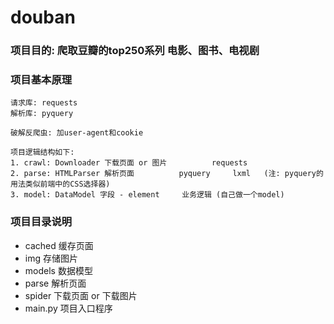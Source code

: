 # douban

### 项目目的:    爬取豆瓣的top250系列 电影、图书、电视剧

### 项目基本原理
    请求库: requests
    解析库: pyquery

    破解反爬虫: 加user-agent和cookie
        
    项目逻辑结构如下:
    1. crawl: Downloader 下载页面 or 图片          requests
    2. parse: HTMLParser 解析页面          pyquery     lxml   (注: pyquery的用法类似前端中的CSS选择器)
    3. model: DataModel 字段 - element     业务逻辑 (自己做一个model)


### 项目目录说明
* cached 缓存页面
* img 存储图片
* models 数据模型
* parse 解析页面
* spider 下载页面 or 下载图片
* main.py 项目入口程序

